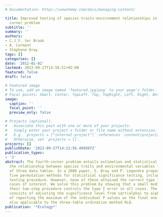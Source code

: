 ```yaml
---
# Documentation: https://wowchemy.com/docs/managing-content/

title: Improved testing of species traits-environment relationships in the fourth
  corner problem
subtitle: ''
summary: ''
authors:
- C.J.F. ter Braak
- A. Cormont
- Stéphane Dray
tags: []
categories: []
date: '2012-01-01'
lastmod: 2022-09-27T14:50:51+02:00
featured: false
draft: false

# Featured image
# To use, add an image named `featured.jpg/png` to your page's folder.
# Focal points: Smart, Center, TopLeft, Top, TopRight, Left, Right, BottomLeft, Bottom, BottomRight.
image:
  caption: ''
  focal_point: ''
  preview_only: false

# Projects (optional).
#   Associate this post with one or more of your projects.
#   Simply enter your project's folder or file name without extension.
#   E.g. `projects = ["internal-project"]` references `content/project/deep-learning/index.md`.
#   Otherwise, set `projects = []`.
projects: []
publishDate: '2022-09-27T14:12:56.499507Z'
publication_types:
- '2'
abstract: The fourth-corner problem entails estimation and statistical testing of
  the relationship between species traits and environmental variables from the analysis
  of three data tables. In a 2008 paper, S. Dray and P. Legendre proposed and evaluated
  five permutation methods for statistical significance testing, including a new two-step
  testing procedure. However, none of these attained the correct type I error in all
  cases of interest. We solve this problem by showing that a small modification of
  their two-step procedure controls the type I error in all cases. The modification
  consists of adjusting the significance level from sqrt(alpha) to alpha or, equivalently,
  of reporting the maximum of the individual P values as the final one. The test is
  also applicable to the three-table ordination method RLQ.
publication: '*Ecology*'
---
```

